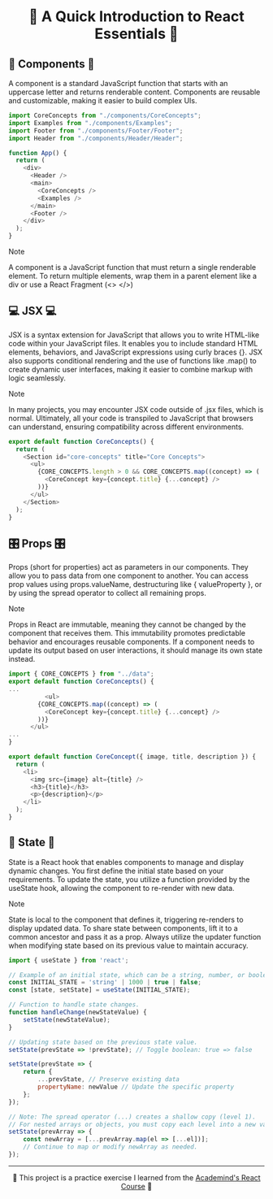 <h1 align='center'> 🚀 A Quick Introduction to React Essentials 🚀</h1>

## 🧩 Components 🧩
A component is a standard JavaScript function that starts with an uppercase letter and returns renderable content. Components are reusable and customizable, making it easier to build complex UIs.

```javascript
import CoreConcepts from "./components/CoreConcepts";
import Examples from "./components/Examples";
import Footer from "./components/Footer/Footer";
import Header from "./components/Header/Header";

function App() {
  return (
    <div>
      <Header />
      <main>
        <CoreConcepts />
        <Examples />
      </main>
      <Footer />
    </div>
  );
}
```
> [!NOTE]
> A component is a JavaScript function that must return a single renderable element. To return multiple elements, wrap them in a parent element like a div or use a React Fragment (<> </>)

## 💻 JSX 💻
JSX is a syntax extension for JavaScript that allows you to write HTML-like code within your JavaScript files. It enables you to include standard HTML elements, behaviors, and JavaScript expressions using curly braces {}. JSX also supports conditional rendering and the use of functions like .map() to create dynamic user interfaces, making it easier to combine markup with logic seamlessly.
> [!NOTE]
> In many projects, you may encounter JSX code outside of .jsx files, which is normal. Ultimately, all your code is transpiled to JavaScript that browsers can understand, ensuring compatibility across different environments.

```javascript
export default function CoreConcepts() {
  return (
    <Section id="core-concepts" title="Core Concepts">
      <ul>
        {CORE_CONCEPTS.length > 0 && CORE_CONCEPTS.map((concept) => (
          <CoreConcept key={concept.title} {...concept} />
        ))}
      </ul>
    </Section>
  );
}
```

## 🎛️ Props 🎛️
Props (short for properties) act as parameters in our components. They allow you to pass data from one component to another. You can access prop values using props.valueName, destructuring like { valueProperty }, or by using the spread operator to collect all remaining props.
> [!NOTE]
> Props in React are immutable, meaning they cannot be changed by the component that receives them. This immutability promotes predictable behavior and encourages reusable components. If a component needs to update its output based on user interactions, it should manage its own state instead.

```javascript
import { CORE_CONCEPTS } from "../data";
export default function CoreConcepts() {
...
          <ul>
        {CORE_CONCEPTS.map((concept) => (
          <CoreConcept key={concept.title} {...concept} />
        ))}
      </ul>
...
}

export default function CoreConcept({ image, title, description }) {
  return (
    <li>
      <img src={image} alt={title} />
      <h3>{title}</h3>
      <p>{description}</p>
    </li>
  );
}
```

## 🔄 State 🔄
State is a React hook that enables components to manage and display dynamic changes. You first define the initial state based on your requirements. To update the state, you utilize a function provided by the useState hook, allowing the component to re-render with new data.
> [!NOTE]
> State is local to the component that defines it, triggering re-renders to display updated data. To share state between components, lift it to a common ancestor and pass it as a prop. Always utilize the updater function when modifying state based on its previous value to maintain accuracy.

```javascript
import { useState } from 'react';

// Example of an initial state, which can be a string, number, or boolean.
const INITIAL_STATE = 'string' | 1000 | true | false; 
const [state, setState] = useState(INITIAL_STATE);

// Function to handle state changes.
function handleChange(newStateValue) {
    setState(newStateValue);
}

// Updating state based on the previous state value.
setState(prevState => !prevState); // Toggle boolean: true => false

setState(prevState => {
    return {
        ...prevState, // Preserve existing data
        propertyName: newValue // Update the specific property
    };
});

// Note: The spread operator (...) creates a shallow copy (level 1). 
// For nested arrays or objects, you must copy each level into a new variable.
setState(prevArray => {
    const newArray = [...prevArray.map(el => [...el])];
    // Continue to map or modify newArray as needed.
});
```

---
<p align="center">🐸 This project is a practice exercise I learned from the <a href='https://www.udemy.com/course/react-the-complete-guide-incl-redux/?couponCode=ST7MT110524'>Academind's React Course</a> 🐸</p>
